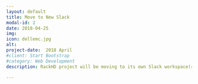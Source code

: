 ```yaml
---
layout: default
title: Move to New Slack 
modal-id: 2 
date: 2018-04-25
img: 
icon: dellemc.jpg 
alt: 
project-date:  2018 April
#client: Start Bootstrap
#category: Web Development
description: RackHD project will be moving to its own Slack workspace(rackhd.slack.com ) starting May 1st 2018. To make sure you don’t miss out on any communications, please make sure you’re signed up for the new RackHD Slack as soon as possible.<br/> We have made the signup very simple, just head over to <a href="https://slackinviterrackhd.herokuapp.com/"></a> and you’ll get an invite in your inbox shortly. As the same time, the original Slack channel (<a href="https://codecommunity.slack.com/archives/rackhd"></a>) will be deprecated.

---
```

